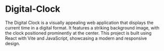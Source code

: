 # Digital-Clock
The Digital Clock is a visually appealing web application that displays the current time in a digital format. It features a striking background image, with the clock positioned prominently at the center. This project is built using React with Vite and JavaScript, showcasing a modern and responsive design.
